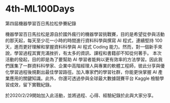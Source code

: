 # 4th-ML100Days
第四屆機器學習百日馬拉松參賽紀錄

機器學習百日馬拉松是源自於國外瘋行的機器學習挑戰賽，目的是希望從參與活動的那天起，每天至少花一小時的時間進行資料科學與撰寫 AI 程式，連續堅持 100 天，進而更好理解和掌握資料科學與 AI 程式 Coding 能力。然而，對一個新手來說，學習過程其實充滿挫折，有太多的資訊、課程和書籍卻不知從何著手。
本次活動的發起，目的即是為了要幫助 AI 學習者能夠以更有效率的方法學習。因此我們匯集了一群資料科學家、企業中高階經理人與專業的軟體工程師，彼此分享與優化學習過程後規劃出最佳學習路徑。加入專家們的學習社群，你能更快掌握 AI 產業應用的關鍵知識。此外，你還可透過參與全球最大數據競賽平台 Kaggle 檢驗學習成效，留下實戰紀錄。

於2020/2/29開始加入此活動，並將過程、心得、經驗紀錄於此與大家分享。
